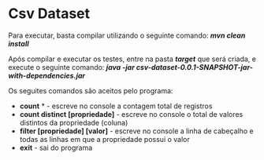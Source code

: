 # Csv Dataset

Para executar, basta compilar utilizando o seguinte comando:
***mvn clean install***

Após compilar e executar os testes, entre na pasta ***target*** que será criada, e execute o seguinte comando:
***java -jar csv-dataset-0.0.1-SNAPSHOT-jar-with-dependencies.jar***

Os seguites comandos são aceitos pelo programa:
- **count** * - escreve no console a contagem total de registros 
- **count distinct [propriedade]** - escreve no console o total de valores distintos da propriedade (coluna) 
- **filter [propriedade] [valor]** - escreve no console a linha de cabeçalho e todas as linhas em que a propriedade possui o valor 
- **exit** - sai do programa

